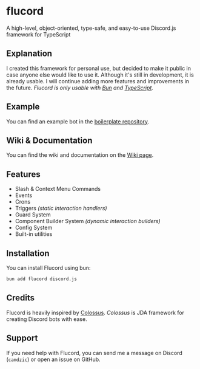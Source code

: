 # flucord

A high-level, object-oriented, type-safe, and easy-to-use Discord.js framework for TypeScript

## Explanation

I created this framework for personal use, but decided to make it public in case anyone else would like to use it. Although it's still in development, it is already usable. I will continue adding more features and improvements in the future. *Flucord is only usable with [Bun](https://bun.sh/) and [TypeScript](https://www.typescriptlang.org/).*

## Example

You can find an example bot in the [boilerplate repository](https://github.com/camdzic/flucord-boilerplate).

## Wiki & Documentation

You can find the wiki and documentation on the [Wiki page](https://github.com/camdzic/flucord/wiki).

## Features

* Slash & Context Menu Commands
* Events
* Crons
* Triggers *(static interaction handlers)*
* Guard System
* Component Builder System *(dynamic interaction builders)*
* Config System
* Built-in utilities

## Installation

You can install Flucord using bun:

```bash
bun add flucord discord.js
```

## Credits

Flucord is heavily inspired by [Colossus](https://github.com/RyanLandDev/Colossus).
*Colossus* is JDA framework for creating Discord bots with ease.

## Support

If you need help with Flucord, you can send me a message on Discord (`camdzic`) or open an issue on GitHub.